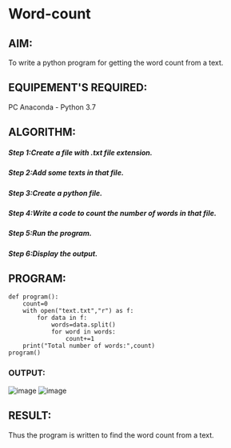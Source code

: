 # Word-count
## AIM:
To write a python program for getting the word count from a text.
## EQUIPEMENT'S REQUIRED: 
PC
Anaconda - Python 3.7
## ALGORITHM: 
##### Step 1:Create a file with .txt file extension.

##### Step 2:Add some texts in that file.

##### Step 3:Create a python file.

##### Step 4:Write a code to count the number of words in that file.

##### Step 5:Run the program.

##### Step 6:Display the output.
## PROGRAM:
```
def program():
    count=0
    with open("text.txt","r") as f:
        for data in f:
            words=data.split()
            for word in words:
                count+=1
    print("Total number of words:",count)
program()
```
### OUTPUT:
![image](https://user-images.githubusercontent.com/119393424/215824370-4a49e09a-ce88-428e-aecf-230eaec79575.png)
![image](https://user-images.githubusercontent.com/119393424/215824511-c3b52898-ff2f-460d-8299-b1a8ae31514d.png)




## RESULT:
Thus the program is written to find the word count from a text.

